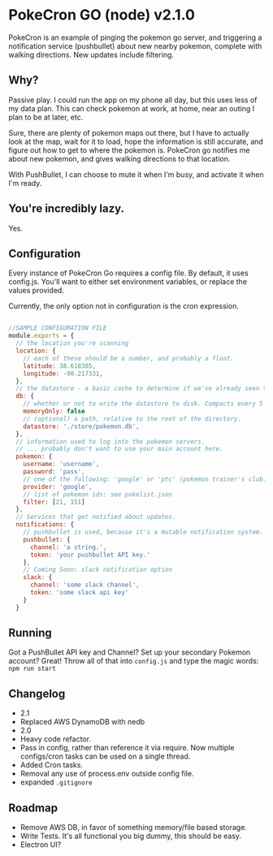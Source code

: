# PokeCron GO (node) v2.1.0

PokeCron is an example of pinging the pokemon go server, and triggering a notification service (pushbullet) about new nearby pokemon, complete with walking directions. New updates include filtering.

## Why?
Passive play. I could run the app on my phone all day, but this uses less of my data plan. This can check pokemon at work, at home, near an outing I plan to be at later, etc.

Sure, there are plenty of pokemon maps out there, but I have to actually look at the map, wait for it to load, hope the information is still accurate, and figure out how to get to where the pokemon is. PokeCron go notifies me about new pokemon, and gives walking directions to that location.

With PushBullet, I can choose to mute it when I'm busy, and activate it when I'm ready.

## You're incredibly lazy.
Yes.

## Configuration
Every instance of PokeCron Go requires a config file. By default, it uses config.js. You'll want to either set environment variables, or replace the values provided.

Currently, the only option not in configuration is the cron expression.

```javascript

//SAMPLE CONFIGURATION FILE
module.exports = {
  // the location you're scanning
  location: {
    // each of these should be a number, and probably a float.
    latitude: 38.618385,
    longitude: -90.217331,
  },
  // the datastore - a basic cache to determine if we've already seen the Pokemon received.
  db: {
    // whether or not to write the datastore to disk. Compacts every 5 minutes.
    memoryOnly: false
    // (optional) a path, relative to the root of the directory.
    datastore: './store/pokemon.db',
  },
  // information used to log into the pokemon servers.
  // ... probably don't want to use your main account here.
  pokemon: {
    username: 'username',
    password: 'pass',
    // one of the following: 'google' or 'ptc' (pokemon trainer's club)
    provider: 'google',
    // list of pokemon ids: see pokelist.json
    filter: [21, 151]
  },
  // Services that get notified about updates.
  notifications: {
    // pushbullet is used, because it's a mutable notification system.
    pushbullet: {
      channel: 'a string.',
      token: 'your pushbullet API key.'
    },
    // Coming Soon: slack notification option
    slack: {
      channel: 'some slack channel',
      token: 'some slack api key'
    }
  }
  ```

## Running
Got a PushBullet API key and Channel? Set up your secondary Pokemon account? Great! Throw all of that into `config.js` and type the magic words:
`npm run start`


## Changelog
 - 2.1
  - Replaced AWS DynamoDB with nedb
 - 2.0
  - Heavy code refactor.
  - Pass in config, rather than reference it via require. Now multiple configs/cron tasks can be used on a single thread.
  - Added Cron tasks.
  - Removal any use of process.env outside config file.
  - expanded `.gitignore`

## Roadmap
 - Remove AWS DB, in favor of something memory/file based storage.
 - Write Tests. It's all functional you big dummy, this should be easy.
 - Electron UI?
